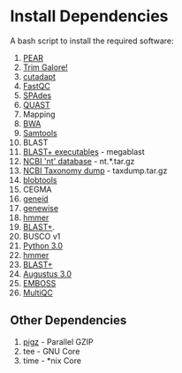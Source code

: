 # Install Dependencies
A bash script to install the required software:

1. [PEAR](http://sco.h-its.org/exelixis/web/software/pear/doc.html)
2. [Trim Galore!](http://www.bioinformatics.babraham.ac.uk/projects/trim_galore/)
  1. [cutadapt](https://cutadapt.readthedocs.org/en/stable/)
  2. [FastQC](http://www.bioinformatics.babraham.ac.uk/projects/fastqc/)
3. [SPAdes](http://bioinf.spbau.ru/en/spades)
4. [QUAST](http://bioinf.spbau.ru/quast)
5. Mapping
  1. [BWA](https://github.com/lh3/bwa)
  2. [Samtools](http://www.htslib.org/)
6. BLAST
  1. [BLAST+ executables](https://blast.ncbi.nlm.nih.gov/Blast.cgi?PAGE_TYPE=BlastDocs&DOC_TYPE=Download) - megablast
  2. [NCBI 'nt' database](ftp://ftp.ncbi.nlm.nih.gov/blast/db/) - nt.*.tar.gz
  3. [NCBI Taxonomy dump](ftp://ftp.ncbi.nlm.nih.gov/pub/taxonomy/) - taxdump.tar.gz
7. [blobtools](https://github.com/DRL/blobtools)
8. CEGMA
  1. [geneid](http://genome.imim.es/software/geneid/)
  2. [genewise](http://www.ebi.ac.uk/~birney/wise2/)
  3. [hmmer](http://hmmer.org/)
  4. [BLAST+](http://blast.ncbi.nlm.nih.gov/Blast.cgi?PAGE_TYPE=BlastDocs&DOC_TYPE=Download).
9. BUSCO v1
  1. [Python 3.0](https://www.python.org/download/releases/3.0/)
  2. [hmmer](http://hmmer.org/)
  3. [BLAST+](http://blast.ncbi.nlm.nih.gov/Blast.cgi?PAGE_TYPE=BlastDocs&DOC_TYPE=Download)
  4. [Augustus 3.0](http://bioinf.uni-greifswald.de/augustus/)
  5. [EMBOSS](ftp://emboss.open-bio.org/pub/EMBOSS/)
10. [MultiQC](http://multiqc.info/)

## Other Dependencies
1. [pigz](http://zlib.net/pigz/) - Parallel GZIP
2. tee - GNU Core
3. time - *nix Core
